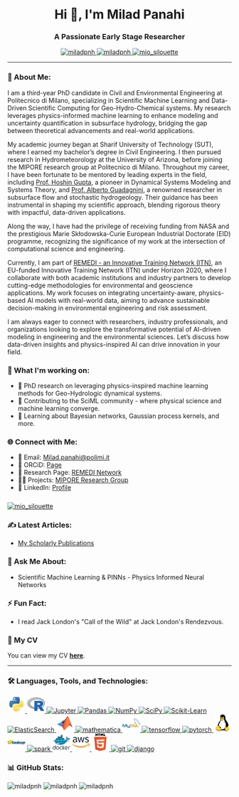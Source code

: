<h1 align="center">Hi 👋, I'm Milad Panahi</h1>
<h3 align="center">A Passionate Early Stage Researcher</h3>

<p align="center">
  <a href="https://github.com/miladpnh">
    <img src="https://komarev.com/ghpvc/?username=miladpnh&label=Profile%20views&color=0e75b6&style=flat" alt="miladpnh" />
  </a>
  <a href="https://github.com/ryo-ma/github-profile-trophy">
    <img src="https://github-profile-trophy.vercel.app/?username=miladpnh" alt="miladpnh" />
  </a>
  <a href="https://twitter.com/mio_silouette" target="blank">
    <img src="https://img.shields.io/twitter/follow/mio_silouette?logo=twitter&style=for-the-badge" alt="mio_silouette" />
  </a>
</p>

---

### 📌 About Me:


I am a third-year PhD candidate in Civil and Environmental Engineering at Politecnico di Milano, specializing in Scientific Machine Learning and Data-Driven Scientific Computing for Geo-Hydro-Chemical systems. My research leverages physics-informed machine learning to enhance modeling and uncertainty quantification in subsurface hydrology, bridging the gap between theoretical advancements and real-world applications.

My academic journey began at Sharif University of Technology (SUT), where I earned my bachelor’s degree in Civil Engineering. I then pursued research in Hydrometeorology at the University of Arizona, before joining the MIPORE research group at Politecnico di Milano. Throughout my career, I have been fortunate to be mentored by leading experts in the field, including  [Prof. Hoshin Gupta](https://profiles.arizona.edu/person/hoshin), a pioneer in Dynamical Systems Modeling and Systems Theory, and [Prof. Alberto Guadagnini](https://www.mipore.polimi.it/dt_team/alberto-guadagnini/), a renowned researcher in subsurface flow and stochastic hydrogeology. Their guidance has been instrumental in shaping my scientific approach, blending rigorous theory with impactful, data-driven applications.

Along the way, I have had the privilege of receiving funding from NASA and the prestigious Marie Skłodowska-Curie European Industrial Doctorate (EID) programme, recognizing the significance of my work at the intersection of computational science and engineering.

Currently, I am part of [REMEDI - an Innovative Training Network (ITN)](https://warwick.ac.uk/fac/sci/eng/remedi/), an EU-funded Innovative Training Network (ITN) under Horizon 2020, where I collaborate with both academic institutions and industry partners to develop cutting-edge methodologies for environmental and geoscience applications. My work focuses on integrating uncertainty-aware, physics-based AI models with real-world data, aiming to advance sustainable decision-making in environmental engineering and risk assessment.

I am always eager to connect with researchers, industry professionals, and organizations looking to explore the transformative potential of AI-driven modeling in engineering and the environmental sciences. Let’s discuss how data-driven insights and physics-inspired AI can drive innovation in your field.



### 💼 What I'm working on:
- 🔭 PhD research on leveraging physics-inspired machine learning methods for Geo-Hydrologic dynamical systems.
- 👯 Contributing to the SciML community - where physical science and machine learning converge.
- 🌱 Learning about Bayesian networks, Gaussian process kernels, and more.

### 🌐 Connect with Me:
- 📧 Email: Milad.panahi@polimi.it
- 🔗 ORCiD: [Page](https://orcid.org/0000-0002-8776-5297)
- 🌟 Research Page: [REMEDI Network](https://warwick.ac.uk/fac/sci/eng/remedi/network/esr/)
- 👨‍💻 Projects: [MIPORE Research Group](https://www.mipore.polimi.it/dt_team/milad-panahi/)
- 💼 LinkedIn: [Profile](https://www.linkedin.com/in/miladpnh)
<h3 align="left"> </h3>
<p align="left">
<a href="https://twitter.com/mio_silouette" target="blank"><img align="center" src="https://raw.githubusercontent.com/rahuldkjain/github-profile-readme-generator/master/src/images/icons/Social/twitter.svg" alt="mio_silouette" height="30" width="40" /></a>
</p>


### ✍️ Latest Articles:
- [My Scholarly Publications](https://scholar.google.com/citations?hl=en&user=OUdlvwwAAAAJ&view_op=list_works&gmla=AJsN-F6CC5we-mmK61KUzSGaRxnP9RGwPgdqoV2-ex7GwB_aEF4UhNcSQUxJZMsM3WIBrMzBhvBMsagAo8y96r-y8ibt5najawVUY9BCPFzMpzML-v2T0us)

### 💬 Ask Me About:
- Scientific Machine Learning & PINNs - Physics Informed Neural Networks

### ⚡ Fun Fact:
- I read Jack London's "Call of the Wild" at Jack London's Rendezvous.


### 📄 My CV  
You can view my CV **[here](https://github.com/miladpnh/MiladPnh.github.io/blob/main/Milad_Panahi_CV.pdf)**.




---




<h3 align="left">🛠 Languages, Tools, and Technologies:</h3>
<p align="left">
  <!-- Python -->
  <a href="https://www.python.org" target="_blank" rel="noreferrer">
    <img src="https://raw.githubusercontent.com/devicons/devicon/master/icons/python/python-original.svg" alt="python" width="40" height="40"/>
  </a>
  <!-- R Programming -->
<a href="https://www.r-project.org/" target="_blank" rel="noreferrer">
  <img src="https://raw.githubusercontent.com/devicons/devicon/master/icons/r/r-original.svg" alt="R" width="40" height="40"/>
</a>
<!-- Jupyter Notebook -->
<a href="https://jupyter.org/" target="_blank" rel="noreferrer">
  <img src="https://www.vectorlogo.zone/logos/jupyter/jupyter-icon.svg" alt="Jupyter" width="40" height="40"/>
</a>
<!-- Pandas -->
<a href="https://pandas.pydata.org/" target="_blank" rel="noreferrer">
  <img src="https://www.vectorlogo.zone/logos/pandas/pandas-icon.svg" alt="Pandas" width="40" height="40"/>
</a>
<!-- NumPy -->
<a href="https://numpy.org/" target="_blank" rel="noreferrer">
  <img src="https://www.vectorlogo.zone/logos/numpy/numpy-icon.svg" alt="NumPy" width="40" height="40"/>
</a>
<!-- SciPy -->
<a href="https://scipy.org/" target="_blank" rel="noreferrer">
  <img src="https://www.vectorlogo.zone/logos/scipy/scipy-icon.svg" alt="SciPy" width="40" height="40"/>
</a>
<!-- Scikit-Learn -->
<a href="https://scikit-learn.org/" target="_blank" rel="noreferrer">
  <img src="https://upload.wikimedia.org/wikipedia/commons/0/05/Scikit_learn_logo_small.svg" alt="Scikit-Learn" width="40" height="40"/>
</a>
<!-- ElasticSearch -->
<a href="https://www.elastic.co/" target="_blank" rel="noreferrer">
  <img src="https://www.vectorlogo.zone/logos/elastic/elastic-icon.svg" alt="ElasticSearch" width="40" height="40"/>
</a>
  <!-- MATLAB -->
  <a href="https://www.mathworks.com/products/matlab.html" target="_blank" rel="noreferrer">
    <img src="https://raw.githubusercontent.com/devicons/devicon/master/icons/matlab/matlab-original.svg" alt="matlab" width="40" height="40"/>
  </a>
  <!-- Mathematica -->
  <a href="https://www.wolfram.com/mathematica/" target="_blank" rel="noreferrer">
    <img src="https://www.vectorlogo.zone/logos/wolfram/wolfram-icon.svg" alt="mathematica" width="40" height="40"/>
  </a>
  <!-- SQL -->
  <a href="https://www.mysql.com/" target="_blank" rel="noreferrer">
    <img src="https://raw.githubusercontent.com/devicons/devicon/master/icons/mysql/mysql-original-wordmark.svg" alt="mysql" width="40" height="40"/>
  </a>
  <!-- TensorFlow -->
  <a href="https://www.tensorflow.org" target="_blank" rel="noreferrer">
    <img src="https://www.vectorlogo.zone/logos/tensorflow/tensorflow-icon.svg" alt="tensorflow" width="40" height="40"/>
  </a>
  <!-- PyTorch -->
  <a href="https://pytorch.org/" target="_blank" rel="noreferrer">
    <img src="https://www.vectorlogo.zone/logos/pytorch/pytorch-icon.svg" alt="pytorch" width="40" height="40"/>
  </a>
  <!-- Linux -->
  <a href="https://www.linux.org/" target="_blank" rel="noreferrer">
    <img src="https://raw.githubusercontent.com/devicons/devicon/master/icons/linux/linux-original.svg" alt="linux" width="40" height="40"/>
  </a>
  <!-- Apache Hadoop -->
  <a href="https://hadoop.apache.org/" target="_blank" rel="noreferrer">
    <img src="https://raw.githubusercontent.com/devicons/devicon/master/icons/hadoop/hadoop-original-wordmark.svg" alt="hadoop" width="40" height="40"/>
  </a>
  <!-- Apache Spark -->
  <a href="https://spark.apache.org/" target="_blank" rel="noreferrer">
    <img src="https://www.vectorlogo.zone/logos/apache_spark/apache_spark-icon.svg" alt="spark" width="40" height="40"/>
  </a>
  <!-- Docker -->
  <a href="https://www.docker.com/" target="_blank" rel="noreferrer">
    <img src="https://raw.githubusercontent.com/devicons/devicon/master/icons/docker/docker-original-wordmark.svg" alt="docker" width="40" height="40"/>
  </a>
  <!-- AWS -->
  <a href="https://aws.amazon.com/" target="_blank" rel="noreferrer">
    <img src="https://raw.githubusercontent.com/devicons/devicon/master/icons/amazonwebservices/amazonwebservices-original-wordmark.svg" alt="AWS" width="40" height="40"/>
  </a>
  <!-- HTML5 -->
  <a href="https://developer.mozilla.org/en-US/docs/Web/Guide/HTML/HTML5" target="_blank" rel="noreferrer">
    <img src="https://raw.githubusercontent.com/devicons/devicon/master/icons/html5/html5-original-wordmark.svg" alt="html5" width="40" height="40"/>
  </a>
  <!-- Git -->
  <a href="https://git-scm.com/" target="_blank" rel="noreferrer">
    <img src="https://www.vectorlogo.zone/logos/git-scm/git-scm-icon.svg" alt="git" width="40" height="40"/>
  </a>
  <!-- Django -->
  <a href="https://www.djangoproject.com/" target="_blank" rel="noreferrer">
    <img src="https://cdn.worldvectorlogo.com/logos/django.svg" alt="django" width="40" height="40"/>
  </a>
</p>


<h3 align="left">📊 GitHub Stats:</h3>
<p>
  <img src="https://github-readme-stats.vercel.app/api/top-langs?username=miladpnh&show_icons=true&theme=dracula&locale=en&layout=compact" alt="miladpnh" />
  <img src="https://github-readme-stats.vercel.app/api?username=miladpnh&show_icons=true&locale=en" alt="miladpnh" />
  <img src="https://github-readme-streak-stats.herokuapp.com/?user=miladpnh&" alt="miladpnh" />
</p>
